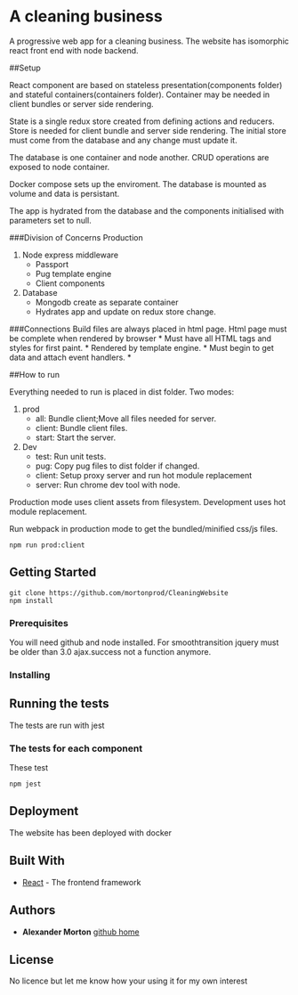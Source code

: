 ﻿# A cleaning business

A progressive web app for a cleaning business.  The website has isomorphic react front end with node backend. 

##Setup 

React component are based on stateless presentation(components folder) and stateful containers(containers folder).
Container may be needed in client bundles or server side rendering.

State is a single redux store created from defining actions and reducers. Store is needed for client bundle and server side rendering.
The initial store must come from the database and any change must update it.

The database is one container and node another. CRUD operations are exposed to node container.

Docker compose sets up the enviroment. The database is mounted as volume and data is persistant.

The app is hydrated from the database and the components initialised with parameters set to null.

###Division of Concerns
Production
1. Node express middleware 
	* Passport
	* Pug template engine
	* Client components
2. Database 
	* Mongodb create as separate container
	* Hydrates app and update on redux store change.

###Connections
	Build files are always placed in html page.
	Html page must be complete when rendered by browser
		* Must have all HTML tags and styles for first paint.
			* Rendered by template engine.
		* Must begin to get data and attach event handlers.
			*  

 
	 
  

##How to run 

Everything needed to run is placed in dist folder.
Two modes:
1. prod
	* all: Bundle client;Move all files needed for server.
	* client: Bundle client files.
	* start: Start the server.
2. Dev
	* test: Run unit tests. 
	* pug: Copy pug files to dist folder if changed.
	* client: Setup proxy server and run hot module replacement
	* server: Run chrome dev tool with node. 

Production mode uses client assets from filesystem. Development uses hot module replacement.

Run webpack in production mode to get the bundled/minified css/js files.
```
npm run prod:client
```



## Getting Started



```
git clone https://github.com/mortonprod/CleaningWebsite
npm install
``` 

### Prerequisites

You will need github and node installed. For smoothtransition jquery must be older than 3.0 ajax.success not a function anymore.


### Installing


## Running the tests

The tests are run with jest

### The tests for each component

These test

```
npm jest
```


## Deployment

The website has been deployed with docker

## Built With

* [React](https://facebook.github.io/react/) - The frontend framework


## Authors

* **Alexander Morton**  [github home](https://github.com/mortonprod/CleaningWebsite)

## License

No licence but let me know how your using it for my own interest

	